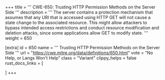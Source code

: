 +++
title = '''
CWE-650: Trusting HTTP Permission Methods on the Server Side
'''
description	= '''
The server contains a protection mechanism that assumes that any URI that is accessed using HTTP GET will not cause a state change to the associated resource. This might allow attackers to bypass intended access restrictions and conduct resource modification and deletion attacks, since some applications allow GET to modify state.
'''
weight = 650

[extra]
id = 650
name = '''
Trusting HTTP Permission Methods on the Server Side
'''
url = "https://cwe.mitre.org/data/definitions/650.html"
vote = "No Help, or Langs Won't Help"
class = "Variant"
clippy_helps = false
rust_docs_links = [
	
]
+++
